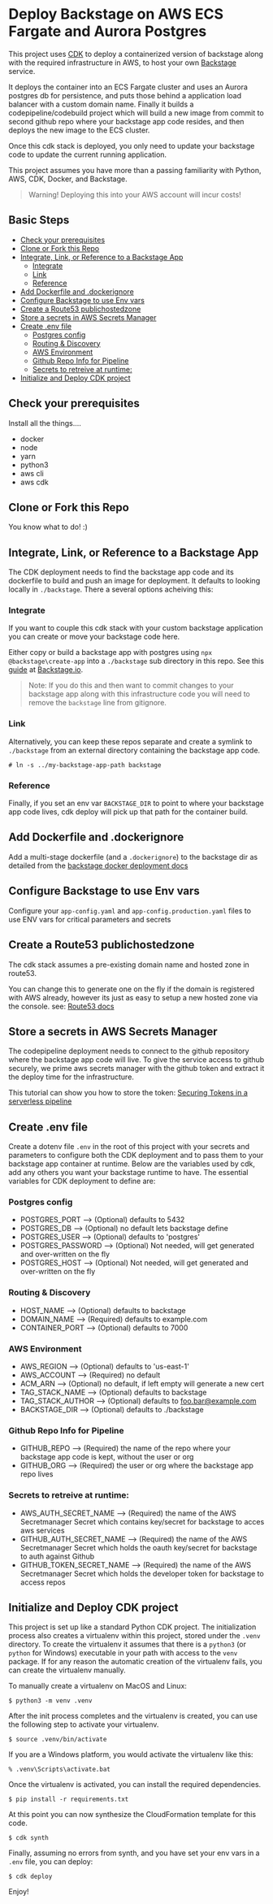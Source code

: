 
<!-- omit in toc -->
# Deploy Backstage on AWS ECS Fargate and Aurora Postgres
This project uses [CDK](https://docs.aws.amazon.com/cdk/latest/guide/home.html) to deploy a containerized version of backstage along with the required infrastructure in AWS, to host your own [Backstage](https://backstage.io) service.

It deploys the container into an ECS Fargate cluster and uses an Aurora postgres db for persistence, and puts those behind a application load balancer with a custom domain name.
Finally it builds a codepipeline/codebuild project which will build a new image from commit to second github repo where your backstage app code resides, and then deploys the new image to the ECS cluster. 

Once this cdk stack is deployed, you only need to update your backstage code to update the current running application. 

This project assumes you have more than a passing familiarity with Python, AWS, CDK, Docker, and Backstage.

> Warning! Deploying this into your AWS account will incur costs! 

<!-- omit in toc -->
## Basic Steps

- [Check your prerequisites](#check-your-prerequisites)
- [Clone or Fork this Repo](#clone-or-fork-this-repo)
- [Integrate, Link, or Reference to a Backstage App](#integrate-link-or-reference-to-a-backstage-app)
  - [Integrate](#integrate)
  - [Link](#link)
  - [Reference](#reference)
- [Add Dockerfile and .dockerignore](#add-dockerfile-and-dockerignore)
- [Configure Backstage to use Env vars](#configure-backstage-to-use-env-vars)
- [Create a Route53 publichostedzone](#create-a-route53-publichostedzone)
- [Store a secrets in AWS Secrets Manager](#store-a-secrets-in-aws-secrets-manager)
- [Create .env file](#create-env-file)
  - [Postgres config](#postgres-config)
  - [Routing & Discovery](#routing--discovery)
  - [AWS Environment](#aws-environment)
  - [Github Repo Info for Pipeline](#github-repo-info-for-pipeline)
  - [Secrets to retreive at runtime:](#secrets-to-retreive-at-runtime)
- [Initialize and Deploy CDK project](#initialize-and-deploy-cdk-project)

## Check your prerequisites
Install all the things....

- docker
- node 
- yarn
- python3
- aws cli
- aws cdk

## Clone or Fork this Repo
You know what to do! :)


## Integrate, Link, or Reference to a Backstage App
The CDK deployment needs to find the backstage app code and its dockerfile to build and push an image for deployment. It defaults to looking locally in `./backstage`. There a several options acheiving this:

### Integrate
If you want to couple this cdk stack with your custom backstage application you can create or move your backstage code here.

Either copy or build a backstage app with postgres using `npx @backstage\create-app` into a `./backstage` sub directory in this repo. See this [guide](https://backstage.io/docs/getting-started/create-an-app) at [Backstage.io](https://backstage.io/).

> Note: If you do this and then want to commit changes to your backstage app along with this infrastructure code you will need to remove the `backstage` line from gitignore.  

### Link
Alternatively, you can keep these repos separate and create a symlink to `./backstage` from an external directory containing the backstage app code.  
```
# ln -s ../my-backstage-app-path backstage  
```

### Reference
Finally, if you set an env var `BACKSTAGE_DIR` to point to where your backstage app code lives, cdk deploy will pick up that path for the container build.


## Add Dockerfile and .dockerignore
Add a multi-stage dockerfile (and a `.dockerignore`) to the backstage dir as detailed from the [backstage docker deployment docs](https://backstage.io/docs/getting-started/deployment-docker#multistage-build) 


## Configure Backstage to use Env vars
Configure your `app-config.yaml` and `app-config.production.yaml` files to use ENV vars for critical parameters and secrets

## Create a Route53 publichostedzone
The cdk stack assumes a pre-existing domain name and hosted zone in route53.

You can change this to generate one on the fly if the domain is registered with AWS already, however its just as easy to setup a new hosted zone via the console. see: [Route53 docs](https://docs.aws.amazon.com/Route53/latest/DeveloperGuide/Welcome.html)

## Store a secrets in AWS Secrets Manager
The codepipeline deployment needs to connect to the github repository where the backstage app code will live.
To give the service access to github securely, we prime aws secrets manager with the github token and extract it the deploy time for the infrastructure.


This tutorial can show you how to store the token: [Securing Tokens in a serverless pipeline](https://eoins.medium.com/securing-github-tokens-in-a-serverless-codepipeline-dc3a24ddc356)



## Create .env file
Create a dotenv file `.env` in the root of this project with your secrets and parameters to configure both the CDK deployment and to pass them to your backstage app container at runtime. Below are the variables used by cdk, add any others you want your backstage runtime to have. The essential variables for CDK deployment to define are:

### Postgres config
- POSTGRES_PORT --> (Optional) defaults to 5432
- POSTGRES_DB --> (Optional) no default lets backstage define
- POSTGRES_USER --> (Optional) defaults to 'postgres'
- POSTGRES_PASSWORD --> (Optional) Not needed, will get generated and over-written on the fly
- POSTGRES_HOST --> (Optional) Not needed, will get generated and over-written on the fly

### Routing & Discovery
- HOST_NAME --> (Optional) defaults to backstage
- DOMAIN_NAME --> (Required) defaults to example.com
- CONTAINER_PORT --> (Optional) defaults to 7000

### AWS Environment
- AWS_REGION --> (Optional) defaults to 'us-east-1'
- AWS_ACCOUNT --> (Required) no default
- ACM_ARN --> (Optional) no default, if left empty will generate a new cert
- TAG_STACK_NAME --> (Optional) defaults to backstage
- TAG_STACK_AUTHOR --> (Optional) defaults to foo.bar@example.com
- BACKSTAGE_DIR --> (Optional) defaults to ./backstage

### Github Repo Info for Pipeline
- GITHUB_REPO --> (Required) the name of the repo where your backstage app code is kept, without the user or org
- GITHUB_ORG --> (Required) the user or org where the backstage app repo lives

### Secrets to retreive at runtime:
- AWS_AUTH_SECRET_NAME --> (Required) the name of the AWS Secretmanager Secret which contains key/secret for backstage to acces aws services
- GITHUB_AUTH_SECRET_NAME --> (Required) the name of the AWS Secretmanager Secret which holds the oauth key/secret for backstage to auth against Github
- GITHUB_TOKEN_SECRET_NAME --> (Required) the name of the AWS Secretmanager Secret which holds the developer token for backstage to access repos

## Initialize and Deploy CDK project
This project is set up like a standard Python CDK project.  The initialization
process also creates a virtualenv within this project, stored under the `.venv`
directory.  To create the virtualenv it assumes that there is a `python3`
(or `python` for Windows) executable in your path with access to the `venv`
package. If for any reason the automatic creation of the virtualenv fails,
you can create the virtualenv manually.

To manually create a virtualenv on MacOS and Linux:

```
$ python3 -m venv .venv
```

After the init process completes and the virtualenv is created, you can use the following
step to activate your virtualenv.

```
$ source .venv/bin/activate
```

If you are a Windows platform, you would activate the virtualenv like this:

```
% .venv\Scripts\activate.bat
```

Once the virtualenv is activated, you can install the required dependencies.

```
$ pip install -r requirements.txt
```

At this point you can now synthesize the CloudFormation template for this code.

```
$ cdk synth
```
Finally, assuming no errors from synth, and you have set your env vars in a `.env` file, you can deploy:

```
$ cdk deploy
```

Enjoy!

